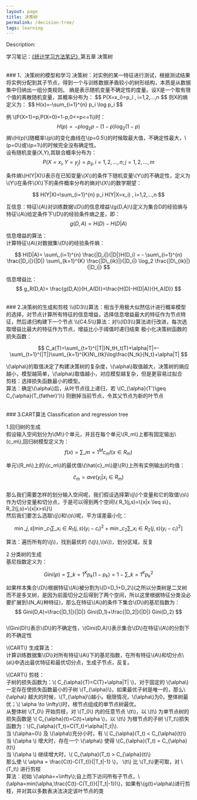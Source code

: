```yaml
---
layout: page
title: 决策树
permalink: /decision-tree/
tags: learning
---
```


Description:

学习笔记：[《统计学习方法笔记》](/tjxxff)第五章 决策树

<br>
### 1、决策树的模型和学习
决策树：对实例的某一特征进行测试，根据测试结果将实例分配到其子节点，得到一个与训练数据矛盾较小的树形结构，本质是从数据集中归纳出一组分类规则。    
熵是表示随机变量不确定性的度量。设X是一个取有限个值的离散随机变量，其概率分布为：    
$$
P(X=x_i)=p_i , i=1,2,...,n 
$$
则X的熵定义为：    
$$
H(x)=-\sum_{i=1}^{n} p_i \log p_i
$$

例 \\(P(X=1)=p,P(X=0)=1-p,0<=p<=1\\)时：    
$$
H(p)=-p \log_2 p - (1-p) \log_2 (1-p)
$$
熵\\(H(p)\\)随概率\\(p\\)的变化曲线在\\(p=0.5\\)的时候取最大值，不确定性最大，\\(p=0\\)或\\(p=1\\)的时候完全没有确定性。    
设有随机变量(X,Y),其联合概率分布为：    
$$
P(X=x_i,Y=y_j)=p_{ij} , i=1,2,...,n; j=1,2,...,m
$$    

条件熵\\(H(Y|X)\\)表示在已知变量\\(X\\)的条件下随机变量\\(Y\\)的不确定性，定义为\\(Y\\)在条件\\(X\\)下的条件概率分布的熵对\\(X\\)的数学期望：    

$$
H(Y|X)=\sum_{i=1}^{n} p_i H(Y|X=x_i) , i=1,2,...,n
$$

互信息：特征\\(A\\)对训练数据\\(D\\)的信息增益\\(g(D,A)\\)定义为集合D的经验熵与特征\\(A\\)给定条件下\\(D\\)的经验条件熵之差，即：    
$$
g(D,A)=H(D)-H(D|A)
$$

信息增益的算法：    
计算特征\\(A\\)对数据集\\(D\\)的经验条件熵：   
 
$$
H(D|A)= \sum\_{i=1}^{n} \frac{|D_i|}{|D|}H(D_i) = - \sum\_{i=1}^{n} \frac{|D_i|}{|D|} \sum\_{k=1}^{K} \frac{|D\_{ik}|}{|D_i|} \log_2 \frac{|D\_{ik}|}{|D_i|}
$$

信息增益比：    
$$
g_R(D,A)= \frac{g(D,A)}{H_A(D)}=\frac{H(D)-H(D|A)}{H_A(D)}
$$

<br>
### 2.决策树的生成和剪枝
\\(ID3\\)算法：相当于用极大似然估计进行概率模型的选择，对节点计算所有特征的信息增益，选择信息增益最大的特征作为节点特征，然后递归构建下一个节点    
\\(C4.5\\)算法：对\\(ID3\\)算法进行改进，每次选取增益比最大的特征作为节点，增益比小于阈值时递归结束    
极小化决策树函数的损失函数：    

$$
C_a(T)=\sum\_{t=1}^{|T|}N_tH_t(T)+\alpha|T|=-\sum\_{t=1}^{|T|}\sum\_{k=1}^{K}N\_{tk}\log\frac{N_tk}{N_t}+\alpha|T|
$$    

\\(\alpha\\)的取值决定了构建决策树的复杂度，\\(\alpha\\)取值越大，决策树的熵应越小，模型越简单，\\(\alpha\\)取值越小，对应模型越复杂，但是更容易过拟合    
剪枝：选择损失函数最小的模型。    
算法：确定\\(\alpha\\)后，从叶节点往上递归，若 \\(C\_{\alpha}(T')\geq C\_{\alpha}(T_{father}')\\) 则删掉当前节点，令其父节点为新的叶节点    

<br>
### 3.CART算法
Classification and regression tree    

1.回归树的生成    
假设输入空间划分为\\(M\\)个单元，并且在每个单元\\(R_m\\)上都有固定输出\\(c_m\\),回归树模型定义为：    
$$
f(x)=\sum\_{m=1}^{M}c_mI(x \in R_m)
$$    

单元\\(R_m\\)上的\\(c_m\\)的最优值\\(\hat{c}\_m\\)是\\(R\\)上所有实例输出的均值：    

$$
\hat{c}_m=ave(y_i|x_i \in R_m)
$$    
那么我们需要怎样的划分输入空间呢，我们假设选择第\\(j\\)个变量和它的取值\\(s\\)作为切分变量和切分点，于是可以得到两个空间\\( R_1(j,s)=\\{x|x \leq s\\}，R_2(j,s)=\\{x|x>s\\}\\)    
然后我们要怎么选取\\(j\\)和\\(s\\)呢，平方误差最小化：    

$$
\min\_{j,s}[\min\_{c_1}\sum\_{x_i \in R_1(j,s)}(y_i-c_i)^{2}+\min\_{c_2}\sum\_{x_i \in R_2(j,s)}(y_i-c_i)^{2}]
$$    

算法：遍历所有的\\(j\\)，找到最优的 (\\(j\\),\\(s\\))，划分区域，反复    

2.分类树的生成    
基尼指数定义为：    

$$
Gini(p)=\sum\_{k=1}^{K}p_k(1-p_k)=1-\sum\_{k=1}^{K}p_k^{2}
$$    

如果样本集合\\(D\\)根据特征\\(A\\)被分割为\\(D=D_1+D_2\\)(之所以分类树是二叉树而不是多叉树，是因为前面切分之后得到了两个空间，所以这里根据特征分类没必要扩展到\\(N_A\\)种特征)，那么在特征\\(A\\)的条件下集合\\(D\\)的基尼指数为：    
$$
Gini(D,A)=\frac{|D_1|}{|D|} Gini(D_1)+\frac{|D_2|}{|D|} Gini(D_2)
$$    
\\(Gini(D)\\)表示\\(D\\)的不确定性，\\(Gini(D,A)\\)表示集合\\(D\\)在特征\\(A\\)的分割下的不确定性    

\\(CART\\) 生成算法：    
计算训练数据集\\(D\\)对所有特征\\(A\\)下的基尼指数，在所有特征\\(A\\)和切分点\\(a\\)中选出最优特征和最优切分点，生成子节点，反复。    

\\(CART\\) 剪枝：    
子树的损失函数为：\\( C\_{\alpha}(T)=C(T)+\alpha|T| \\)，对于固定的 \\(\alpha\\)一定存在使损失函数最小的子树 \\(T\_{\alpha}\\)，如果最优子树是唯一的，那么\\(\alpha\\) 越大的时候，\\(T\_{\alpha}\\)越小。极限情况，\\(\alpha\\)为0，整体树最优；\\( \alpha \to \infty\\)时，根节点组成的单节点树最优。    
从整体树 \\(T_0\\) 开始剪枝，对 \\(T_0\\) 内的任意节点 \\(t\\)，以 \\(t\\) 为单节点树的损失函数是 \\( C\_{\alpha}(t)=C(t)+\alpha \\)，以  \\(t\\) 为根节点的子树 \\(T_t\\)损失函数为：\\(C\_{\alpha}(T_t)=C(T_t)+\alpha|T_t|\\).    
当 \\(\alpha=0\\) 及 \\(\alpha\\)充分小时，有 \\( C\_{\alpha}(T_t) < C\_{\alpha}(t)\\)    
当 \\(\alpha \\) 增大时，存在一个 \\(\alpha\\) 使得 \\(C\_{\alpha}(T_t) = C\_{\alpha}(t)\\)    
当 \\(\alpha \\) 继续增大时，\\( C\_{\alpha}(T_t) > C\_{\alpha}(t)\\)    
那么使 \\( \alpha = \frac{C(t)-C(T_t)}{|T_t|-1} \\)， \\(t\\) 比 \\(T_t\\)更可取，对 \\(T_t\\) 进行剪枝    
算法：初始 \\(\alpha=+\infty\\);自上而下访问所有子节点，\\(\alpha=min(\alpha,\frac{C(t)-C(T_t)}{|T_t|-1})\\)，如果有\\(g(t)=\alpha\\)进行剪枝，并对其以多数表决法决定该叶节点的类    
<br>
